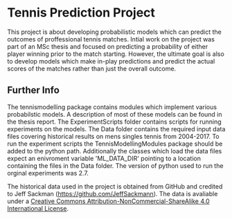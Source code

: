 # Tennis Prediction Project

This project is about developing probabilistic models which can predict the outcomes of proffessional tennis matches. Intial work on the project was part of an MSc thesis and focused on predicting a probability of either player winning prior to the match starting. However, the ultimate goal is also to develop models which make in-play predictions and predict the actual scores of the matches rather than just the overall outcome.

## Further Info
The tennismodelling package contains modules which implement various probabilstic models. A description of most of these models can be found in the thesis report. The ExperimentScripts folder contains scripts for running experiments on the models. The Data folder contains the required input data files covering historical results on mens singles tennis from 2004-2017. To run the experiment scripts the TennisModellingModules package should be added to the python path. Additionally the classes which load the data files expect an enivroment variable 'ML_DATA_DIR' pointing to a location containing the files in the Data folder. The version of python used to run the orginal experiments was 2.7.

The historical data used in the project is obtained from GitHub and credited to Jeff Sackman (<a xmlns:dct="http://purl.org/dc/terms/" href="https://github.com/JeffSackmann" rel="dct:source">https://github.com/JeffSackmann</a>). The data is avaliable under a <a rel="license" href="http://creativecommons.org/licenses/by-nc-sa/4.0/">Creative Commons Attribution-NonCommercial-ShareAlike 4.0 International License</a>.

